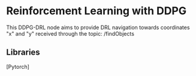 # Reinforcement Learning with DDPG

This DDPG-DRL node aims to provide DRL navigation towards coordinates "x" and "y" received through the topic: /findObjects

## Libraries

[Pytorch]
